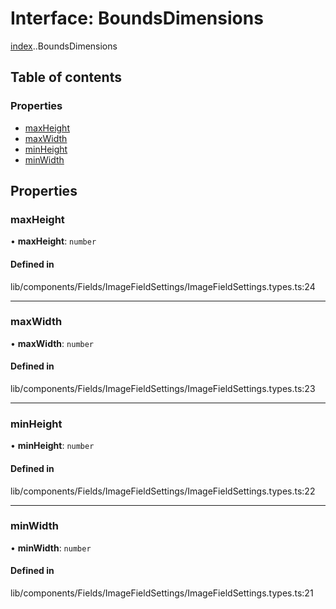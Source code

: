 # Interface: BoundsDimensions

[index](../wiki/index).[<internal>](../wiki/index.%3Cinternal%3E).BoundsDimensions

## Table of contents

### Properties

- [maxHeight](../wiki/index.%3Cinternal%3E.BoundsDimensions#maxheight)
- [maxWidth](../wiki/index.%3Cinternal%3E.BoundsDimensions#maxwidth)
- [minHeight](../wiki/index.%3Cinternal%3E.BoundsDimensions#minheight)
- [minWidth](../wiki/index.%3Cinternal%3E.BoundsDimensions#minwidth)

## Properties

### maxHeight

• **maxHeight**: `number`

#### Defined in

lib/components/Fields/ImageFieldSettings/ImageFieldSettings.types.ts:24

___

### maxWidth

• **maxWidth**: `number`

#### Defined in

lib/components/Fields/ImageFieldSettings/ImageFieldSettings.types.ts:23

___

### minHeight

• **minHeight**: `number`

#### Defined in

lib/components/Fields/ImageFieldSettings/ImageFieldSettings.types.ts:22

___

### minWidth

• **minWidth**: `number`

#### Defined in

lib/components/Fields/ImageFieldSettings/ImageFieldSettings.types.ts:21

